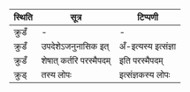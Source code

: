 | स्थिति | सूत्र | टिप्पणी |
| ----- | ------- | ------ |
| क्रुडँ | - | - |
| क्रुडँ | उपदेशेऽजनुनासिक इत् | अँ-इत्यस्य इत्संज्ञा |
| क्रुडँ | शेषात् कर्तरि परस्मैपदम् | इति परस्मैपदम् |
| क्रुड् | तस्य लोपः | इत्संज्ञकस्य लोपः |
